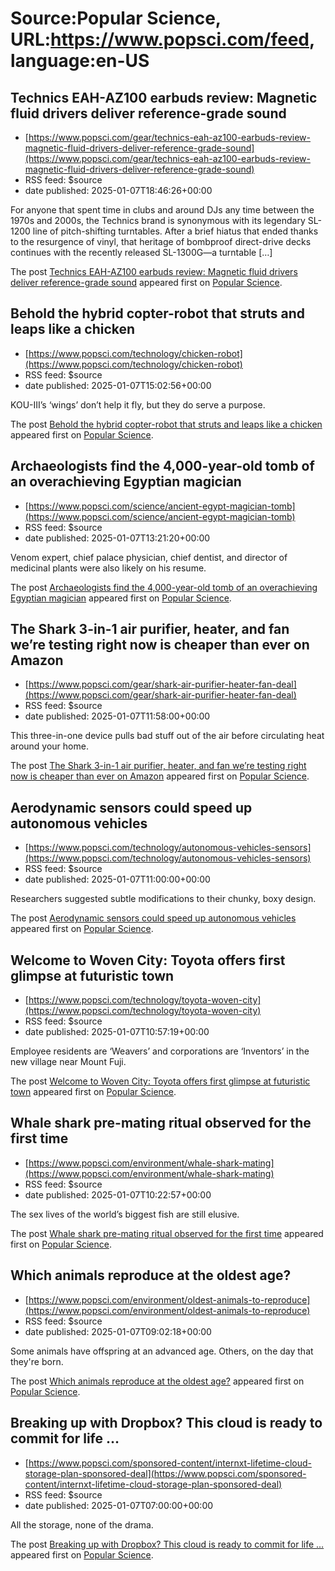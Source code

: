 # Source:Popular Science, URL:https://www.popsci.com/feed, language:en-US

## Technics EAH-AZ100 earbuds review: Magnetic fluid drivers deliver reference-grade sound
 - [https://www.popsci.com/gear/technics-eah-az100-earbuds-review-magnetic-fluid-drivers-deliver-reference-grade-sound](https://www.popsci.com/gear/technics-eah-az100-earbuds-review-magnetic-fluid-drivers-deliver-reference-grade-sound)
 - RSS feed: $source
 - date published: 2025-01-07T18:46:26+00:00

<p>For anyone that spent time in clubs and around DJs any time between the 1970s and 2000s, the Technics brand is synonymous with its legendary SL-1200 line of pitch-shifting turntables. After a brief hiatus that ended thanks to the resurgence of vinyl, that heritage of bombproof direct-drive decks continues with the recently released SL-1300G—a turntable [&#8230;]</p>
<p>The post <a href="https://www.popsci.com/gear/technics-eah-az100-earbuds-review-magnetic-fluid-drivers-deliver-reference-grade-sound/">Technics EAH-AZ100 earbuds review: Magnetic fluid drivers deliver reference-grade sound</a> appeared first on <a href="https://www.popsci.com">Popular Science</a>.</p>

## Behold the hybrid copter-robot that struts and leaps like a chicken
 - [https://www.popsci.com/technology/chicken-robot](https://www.popsci.com/technology/chicken-robot)
 - RSS feed: $source
 - date published: 2025-01-07T15:02:56+00:00

<p>KOU-III’s ‘wings’ don’t help it fly, but they do serve a purpose.</p>
<p>The post <a href="https://www.popsci.com/technology/chicken-robot/">Behold the hybrid copter-robot that struts and leaps like a chicken</a> appeared first on <a href="https://www.popsci.com">Popular Science</a>.</p>

## Archaeologists find the 4,000-year-old tomb of an overachieving Egyptian magician
 - [https://www.popsci.com/science/ancient-egypt-magician-tomb](https://www.popsci.com/science/ancient-egypt-magician-tomb)
 - RSS feed: $source
 - date published: 2025-01-07T13:21:20+00:00

<p>Venom expert, chief palace physician, chief dentist, and director of medicinal plants were also likely on his resume.</p>
<p>The post <a href="https://www.popsci.com/science/ancient-egypt-magician-tomb/">Archaeologists find the 4,000-year-old tomb of an overachieving Egyptian magician</a> appeared first on <a href="https://www.popsci.com">Popular Science</a>.</p>

## The Shark 3-in-1 air purifier, heater, and fan we’re testing right now is cheaper than ever on Amazon
 - [https://www.popsci.com/gear/shark-air-purifier-heater-fan-deal](https://www.popsci.com/gear/shark-air-purifier-heater-fan-deal)
 - RSS feed: $source
 - date published: 2025-01-07T11:58:00+00:00

<p>This three-in-one device pulls bad stuff out of the air before circulating heat around your home.</p>
<p>The post <a href="https://www.popsci.com/gear/shark-air-purifier-heater-fan-deal/">The Shark 3-in-1 air purifier, heater, and fan we&#8217;re testing right now is cheaper than ever on Amazon</a> appeared first on <a href="https://www.popsci.com">Popular Science</a>.</p>

## Aerodynamic sensors could speed up autonomous vehicles
 - [https://www.popsci.com/technology/autonomous-vehicles-sensors](https://www.popsci.com/technology/autonomous-vehicles-sensors)
 - RSS feed: $source
 - date published: 2025-01-07T11:00:00+00:00

<p>Researchers suggested subtle modifications to their chunky, boxy design.</p>
<p>The post <a href="https://www.popsci.com/technology/autonomous-vehicles-sensors/">Aerodynamic sensors could speed up autonomous vehicles</a> appeared first on <a href="https://www.popsci.com">Popular Science</a>.</p>

## Welcome to Woven City: Toyota offers first glimpse at futuristic town
 - [https://www.popsci.com/technology/toyota-woven-city](https://www.popsci.com/technology/toyota-woven-city)
 - RSS feed: $source
 - date published: 2025-01-07T10:57:19+00:00

<p>Employee residents are ‘Weavers’ and corporations are ‘Inventors’ in the new village near Mount Fuji.</p>
<p>The post <a href="https://www.popsci.com/technology/toyota-woven-city/">Welcome to Woven City: Toyota offers first glimpse at futuristic town</a> appeared first on <a href="https://www.popsci.com">Popular Science</a>.</p>

## Whale shark pre-mating ritual observed for the first time
 - [https://www.popsci.com/environment/whale-shark-mating](https://www.popsci.com/environment/whale-shark-mating)
 - RSS feed: $source
 - date published: 2025-01-07T10:22:57+00:00

<p>The sex lives of the world’s biggest fish are still elusive.</p>
<p>The post <a href="https://www.popsci.com/environment/whale-shark-mating/">Whale shark pre-mating ritual observed for the first time</a> appeared first on <a href="https://www.popsci.com">Popular Science</a>.</p>

## Which animals reproduce at the oldest age?
 - [https://www.popsci.com/environment/oldest-animals-to-reproduce](https://www.popsci.com/environment/oldest-animals-to-reproduce)
 - RSS feed: $source
 - date published: 2025-01-07T09:02:18+00:00

<p>Some animals have offspring at an advanced age. Others, on the day that they're born.</p>
<p>The post <a href="https://www.popsci.com/environment/oldest-animals-to-reproduce/">Which animals reproduce at the oldest age?</a> appeared first on <a href="https://www.popsci.com">Popular Science</a>.</p>

## Breaking up with Dropbox? This cloud is ready to commit for life …
 - [https://www.popsci.com/sponsored-content/internxt-lifetime-cloud-storage-plan-sponsored-deal](https://www.popsci.com/sponsored-content/internxt-lifetime-cloud-storage-plan-sponsored-deal)
 - RSS feed: $source
 - date published: 2025-01-07T07:00:00+00:00

<p>All the storage, none of the drama.</p>
<p>The post <a href="https://www.popsci.com/sponsored-content/internxt-lifetime-cloud-storage-plan-sponsored-deal/">Breaking up with Dropbox? This cloud is ready to commit for life &#8230;</a> appeared first on <a href="https://www.popsci.com">Popular Science</a>.</p>

